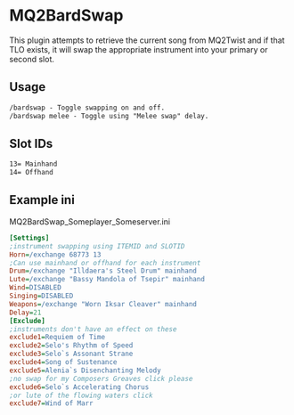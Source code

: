 # MQ2BardSwap

This plugin attempts to retrieve the current song from MQ2Twist and if that TLO exists, it will swap the appropriate instrument into your primary or second slot.

## Usage

```txt
/bardswap - Toggle swapping on and off.
/bardswap melee - Toggle using "Melee swap" delay.
```

## Slot IDs

```txt
13= Mainhand
14= Offhand
```

## Example ini

MQ2BardSwap_Someplayer_Someserver.ini

```ini
[Settings]
;instrument swapping using ITEMID and SLOTID
Horn=/exchange 68773 13
;Can use mainhand or offhand for each instrument
Drum=/exchange "Illdaera's Steel Drum" mainhand
Lute=/exchange "Bassy Mandola of Tsepir" mainhand
Wind=DISABLED
Singing=DISABLED
Weapons=/exchange "Worn Iksar Cleaver" mainhand
Delay=21
[Exclude]
;instruments don't have an effect on these
exclude1=Requiem of Time
exclude2=Selo's Rhythm of Speed
exclude3=Selo`s Assonant Strane
exclude4=Song of Sustenance
exclude5=Alenia`s Disenchanting Melody
;no swap for my Composers Greaves click please
exclude6=Selo`s Accelerating Chorus
;or lute of the flowing waters click
exclude7=Wind of Marr
```
